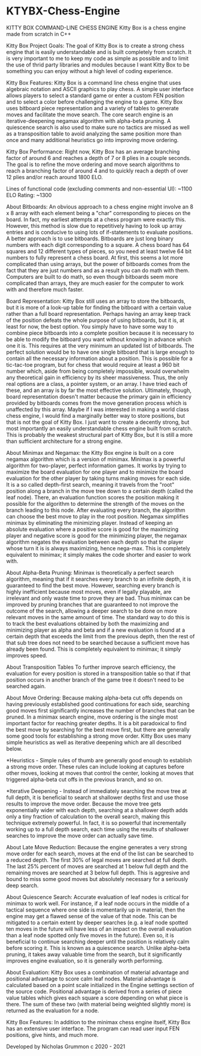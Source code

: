 # KTYBX-Chess-Engine

KITTY BOX COMMAND-LINE CHESS ENGINE
Kitty Box is a chess engine made from scratch in C++

Kitty Box Project Goals:
  The goal of Kitty Box is to create a strong chess engine that is easily understandable
  and is built completely from scratch.  It is very important to me to keep my code as
  simple as possible and to limit the use of thrid party libraries and modules because I
  want Kitty Box to be something you can enjoy without a high level of coding experience.

Kitty Box Features:
  Kitty Box is a command line chess engine that uses algebraic notation and ASCII
  graphics to play chess.  A simple user interface allows players to select a
  standard game or enter a custom FEN position and to select a color before
  challenging the engine to a game.  Kitty Box uses bitboard piece representation
  and a variety of tables to generate moves and facilitate the move search.  The
  core search engine is an iterative-deepening negamax algorithm with alpha-beta
  pruning.  A quiescence search is also used to make sure no tactics are missed as
  well as a transposition table to avoid analyzing the same position more than once and
  many additional heuristics go into improving move ordering.

Kitty Box Performance:
  Right now, Kitty Box has an average branching factor of around 6 and reaches a depth of
  7 or 8 plies in a couple seconds.  The goal is to refine the move ordering and move search
  algorithms to reach a branching factor of around 4 and to quickly reach a depth of over
  12 plies and/or reach around 1800 ELO.

  Lines of functional code (excluding comments and non-essential UI): ~1100
  ELO Rating: ~1300

About Bitboards:
  An obvious approach to a chess engine might involve an 8 x 8 array with each element
  being a "char" corresponding to pieces on the board.  In fact, my earliest attempts at
  a chess program were exactly this.  However, this method is slow due to repetitively
  having to look up array entries and is conducive to using lots of if-statements to
  evaluate positions.  A better approach is to use bitboards. Bitboards are just long
  binary numbers with each digit corresponding to a square. A chess board has 64
  squares and 12 different types of pieces, so you need at least twelve 64 bit numbers
  to fully represent a chess board.  At first, this seems a lot more complicated than
  using arrays, but the power of bitboards comes from the fact that they are just
  numbers and as a result you can do math with them. Computers are built to do math,
  so even though bitboards seem more complicated than arrays, they are much easier
  for the computer to work with and therefore much faster.

Board Representation:
  Kitty Box still uses an array to store the bitboards, but it is more of a look-up
  table for finding the bitboard with a certain value rather than a full board
  representation. Perhaps having an array keep track of the position defeats the
  whole purpose of using bitboards, but it is, at least for now, the best option.
  You simply have to have some way to combine piece bitboards into a complete position
  because it is necessary to be able to modify the bitboard you want without knowing
  in advance which one it is. This requires at the very minimum an updated list of
  bitboards. The perfect solution would be to have one single bitboard that is 
  large enough to contain all the necessary information about a position. This is
  possible for a tic-tac-toe program, but for chess that would require at least a 960
  bit number which, aside from being completely impossible, would overwhelm any
  theoretical gain in efficiency by its sheer massiveness.  Thus, the only real 
  options are a class, a pointer system, or an array.  I have tried each of
  these, and an array is by far the most effective solution.  Ultimately, though, 
  board representation doesn't matter because the primary gain in efficiency
  provided by bitboards comes from the move generation process which is
  unaffected by this array.  Maybe if I was interested in making a world class
  chess engine, I would find a marginally better way to store positions, but that is
  not the goal of Kitty Box. I just want to create a decently strong, but most
  importantly an easily understandable chess engine built from scratch. This is
  probably the weakest structural part of Kitty Box, but it is still a more than
  sufficient architecture for a strong engine.

About Minimax and Negamax:
  the Kitty Box engine is built on a core negamax algorithm which is a version of
  minimax.  Minimax is a powerful algorithm for two-player, perfect information games.
  It works by trying to maximize the board evaluation for one player and to minimize
  the board evaluation for the other player by taking turns making moves for each side.
  It is a so called depth-first search, meaning it travels from the "root" position
  along a branch in the move tree down to a certain depth (called the leaf node). There, 
  an evaluation function scores the position making it possible for the algorithm to
  determine the strength of the moves on the branch leading to this node.  After
  evaluating every branch, the algorithm can choose the best move to play in the root
  position.  Negamax simplifies minimax by eliminating the minimizing player.  Instead
  of keeping an absolute evaluation where a positive score is good for the maximizing
  player and negative score is good for the minimizing player, the negamax algorithm
  negates the evaluation between each depth so that the player whose turn it
  is is always maximizing, hence nega-max.  This is completely equivalent to minimax;
  it simply makes the code shorter and easier to work with.

About Alpha-Beta Pruning:
  Minimax is theoretically a perfect search algorithm, meaning that if it searches
  every branch to an infinite depth, it is guaranteed to find the best move. However,
  searching every branch is highly inefficient because most moves, even if legally
  playable, are irrelevant and only waste time to prove they are bad. Thus minimax can
  be improved by pruning branches that are guaranteed to not improve the outcome of the
  search, allowing a deeper search to be done on more relevant moves in the same amount
  of time. The standard way to do this is to track the best evaluations obtained by
  both the maximizing and minimizing player as alpha and beta and if a new evaluation
  is found at a certain depth that exceeds the limit from the previous depth, then the
  rest of that sub tree does not need to be searched because a sufficient move has
  already been found.  This is completely equivalent to minimax; it simply improves
  speed.

About Transposition Tables
  To further improve search efficiency, the evaluation for every position is stored in a
  transposition table so that if that position occurs in another branch of the game tree
  it doesn't need to be searched again.

About Move Ordering:
  Because making alpha-beta cut offs depends on having previously established good
  continuations for each side, searching good moves first significantly increases the
  number of branches that can be pruned. In a minimax search engine, move ordering
  is the single most important factor for reaching greater depths.  It is a bit
  paradoxical to find the best move by searching for the best move first, but there are
  generally some good tools for establishing a strong move order. Kitty Box uses many
  simple heuristics as well as iterative deepening which are all described below.

 *Heuristics - Simple rules of thumb are generally good enough to establish a strong
  move order.  These rules can include looking at captures before other moves, looking
  at moves that control the center, looking at moves that triggered alpha-beta
  cut offs in the previous branch, and so on.

 *Iterative Deepening - Instead of immediately searching the move tree at full depth,
  it is beneficial to search at shallower depths first and use those results to improve
  the move order. Because the move tree gets exponentially wider with each depth,
  searching at a shallower depth adds only a tiny fraction of calculation to the
  overall search, making this technique extremely powerful.  In fact, it is so powerful
  that incrementally working up to a full depth search, each time using the results
  of shallower searches to improve the move order can actually save time.

About Late Move Reduction:
  Because the engine generates a very strong move order for each search, moves at the
  end of the list can be searched to a reduced depth. The first 30% of legal moves are
  searched at full depth. The last 25% percent of moves are searched at 1 below full
  depth and the remaining moves are searched at 3 below full depth. This is aggresive
  and bound to miss some good moves but absolutely necessary for a seriously deep search.

About Quiescence Search:
  Accurate evaluation of leaf nodes is critical for minimax to work well. For instance,
  if a leaf node occurs in the middle of a tactical sequence where one side is
  momentarily up in material, then the engine may get a flawed sense of the value of
  that node.  This can be mitigated to a certain extent by deeper searches (e.g. a leaf
  node spotted ten moves in the future will have less of an impact on the overall
  evaluation than a leaf node spotted only five moves in the future). Even so, it is
  beneficial to continue searching deeper until the position is relatively calm before
  scoring it.  This is known as a quiescence search.  Unlike alpha-beta pruning, it
  takes away valuable time from the search, but it significantly improves engine
  evaluation, so it is generally worth performing.

About Evaluation:
  Kitty Box uses a combination of material advantage and positional advantage to score
  calm leaf nodes.  Material advantage is calculated based on a point scale initialized
  in the Engine settings section of the source code.  Positional advantage is derived
  from a series of piece value tables which gives each square a score depending on what
  piece is there.  The sum of these two (with material being weighted slightly more) is
  returned as the evaluation for a node.

Kitty Box Features:
  In addition to the minimax chess engine itself, Kitty Box has an extensive user
  interface. The program can read user input FEN positions, give hints, and much more.

Developed by Nicholas Grummon c 2020 - 2021
